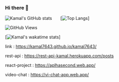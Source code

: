 ### Hi there 👋

![Kamal's GitHub stats](https://github-readme-stats.vercel.app/api?username=kamal7643&show_icons=true&theme=radical)&nbsp;&nbsp;&nbsp;&nbsp;&nbsp;&nbsp;&nbsp;[![Top Langs](https://github-readme-stats.vercel.app/api/top-langs/?username=kamal7643)]

![GitHub Views](https://komarev.com/ghpvc/?username=kamal7643)


[![Kamal's wakatime stats](https://github-readme-stats.vercel.app/api/wakatime?username=kamal7643)]


link : https://kamal7643.github.io/kamal7643/

rest-api : https://rest-api-kamal.herokuapp.com/posts

react-project : https://aplhasecond.web.app/

video-chat : https://vi-chat-app.web.app/
